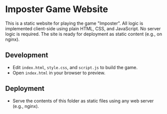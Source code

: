 # Imposter Game Website

This is a static website for playing the game "Imposter". All logic is implemented client-side using plain HTML, CSS, and JavaScript. No server logic is required. The site is ready for deployment as static content (e.g., on nginx).

## Development
- Edit `index.html`, `style.css`, and `script.js` to build the game.
- Open `index.html` in your browser to preview.

## Deployment
- Serve the contents of this folder as static files using any web server (e.g., nginx).
